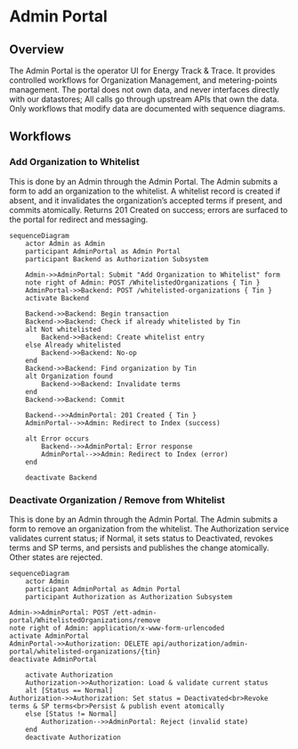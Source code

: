 ﻿# Admin Portal

## Overview

The Admin Portal is the operator UI for Energy Track & Trace.
It provides controlled workflows for Organization Management, and metering-points management.
The portal does not own data, and never interfaces directly with our datastores;
All calls go through upstream APIs that own the data.
Only workflows that modify data are documented with sequence diagrams.

## Workflows

### Add Organization to Whitelist

This is done by an Admin through the Admin Portal.
The Admin submits a form to add an organization to the whitelist.
A whitelist record is created if absent,
and it invalidates the organization’s accepted terms if present, and commits atomically.
Returns 201 Created on success; errors are surfaced to the portal for redirect and messaging.

```mermaid
sequenceDiagram
    actor Admin as Admin
    participant AdminPortal as Admin Portal
    participant Backend as Authorization Subsystem

    Admin->>AdminPortal: Submit "Add Organization to Whitelist" form
    note right of Admin: POST /WhitelistedOrganizations { Tin }
    AdminPortal->>Backend: POST /whitelisted-organizations { Tin }
    activate Backend

    Backend->>Backend: Begin transaction
    Backend->>Backend: Check if already whitelisted by Tin
    alt Not whitelisted
        Backend->>Backend: Create whitelist entry
    else Already whitelisted
        Backend->>Backend: No-op
    end
    Backend->>Backend: Find organization by Tin
    alt Organization found
        Backend->>Backend: Invalidate terms
    end
    Backend->>Backend: Commit

    Backend-->>AdminPortal: 201 Created { Tin }
    AdminPortal-->>Admin: Redirect to Index (success)

    alt Error occurs
        Backend-->>AdminPortal: Error response
        AdminPortal-->>Admin: Redirect to Index (error)
    end

    deactivate Backend
```

### Deactivate Organization / Remove from Whitelist

This is done by an Admin through the Admin Portal.
The Admin submits a form to remove an organization from the whitelist.
The Authorization service validates current status;
if Normal, it sets status to Deactivated, revokes terms and SP terms, and persists and publishes the change atomically.
Other states are rejected.

```mermaid
sequenceDiagram
    actor Admin
    participant AdminPortal as Admin Portal
    participant Authorization as Authorization Subsystem

Admin->>AdminPortal: POST /ett-admin-portal/WhitelistedOrganizations/remove
note right of Admin: application/x-www-form-urlencoded
activate AdminPortal
AdminPortal->>Authorization: DELETE api/authorization/admin-portal/whitelisted-organizations/{tin}
deactivate AdminPortal

    activate Authorization
    Authorization->>Authorization: Load & validate current status
    alt [Status == Normal]
Authorization->>Authorization: Set status = Deactivated<br>Revoke terms & SP terms<br>Persist & publish event atomically
    else [Status != Normal]
        Authorization-->>AdminPortal: Reject (invalid state)
    end
    deactivate Authorization
```
